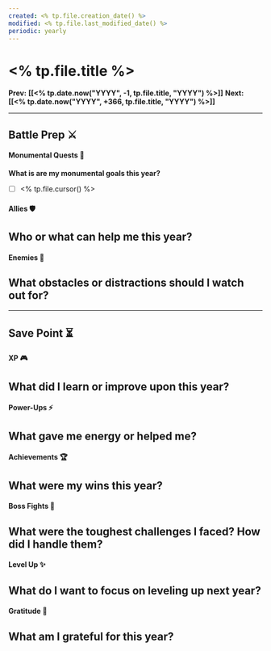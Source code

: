 ```yaml
---
created: <% tp.file.creation_date() %>
modified: <% tp.file.last_modified_date() %>
periodic: yearly
---
```

# <% tp.file.title %>

**Prev:** **[[<% tp.date.now("YYYY", -1, tp.file.title, "YYYY") %>]]**
**Next:** **[[<% tp.date.now("YYYY", +366, tp.file.title, "YYYY") %>]]**

___
## Battle Prep ⚔️
#### Monumental Quests 🏹
**What is are my monumental goals this year?**
- [ ] <% tp.file.cursor() %>
#### Allies 🛡️
 **Who or what can help me this year?**  
- 
#### Enemies 👹
**What obstacles or distractions should I watch out for?**  
- 

---
## Save Point ⏳ 
#### XP 🎮
**What did I learn or improve upon this year?**  
- 
#### Power-Ups ⚡
**What gave me energy or helped me?**  
- 
#### Achievements 🏆
**What were my wins this year?**  
- 
#### Boss Fights 🐉
**What were the toughest challenges I faced? How did I handle them?**  
- 
#### Level Up ✨
**What do I want to focus on leveling up next year?**
- 
#### Gratitude 💖
**What am I grateful for this year?**  
- 
